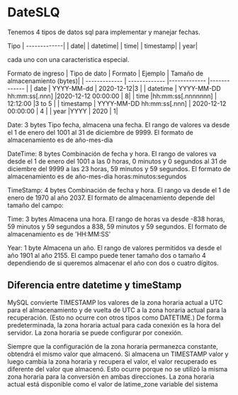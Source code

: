 # DateSLQ

Tenemos 4 tipos de datos sql para implementar y manejar fechas.

Tipo
| -------------|
| date| 
| datetime| 
| time| 
| timestamp| 
| year| 

cada uno con una caracteristica especial.

Formato de ingreso 
| Tipo de dato | Formato | Ejemplo | Tamaño de almacenamiento (bytes)|
| ------------- | ------------- |------------- |------------- |
| date  | YYYY-MM-dd  |  2020-12-12|3 |
| datetime | YYYY-MM-DD hh:mm:ss[.nnn]  |2020-12-12 00:00:00 | 8|
| time  |hh:mm:ss[.nnnnnnn]  | 12:12:00 |3 to 5 |
| timestamp  | YYYY-MM-DD hh:mm:ss[.nnn]  | 2020-12-12 00:00:00 | 4 |
| year  |YYYY   |  2020 | 1|

Date: 3 bytes
Tipo fecha, almacena una fecha. El rango de valores va desde el 1 de enero del 1001 al 31 de diciembre de 9999. El formato de almacenamiento es de año-mes-dia

DateTime: 8 bytes
Combinación de fecha y hora. El rango de valores va desde el 1 de enero del 1001 a las 0 horas, 0 minutos y 0 segundos al 31 de diciembre del 9999 a las 23 horas, 
59 minutos y 59 segundos. El formato de almacenamiento es de año-mes-dia horas:minutos:segundos

TimeStamp: 4 bytes
Combinación de fecha y hora. El rango va desde el 1 de enero de 1970 al año 2037. El formato de almacenamiento depende del tamaño del campo:

Time: 3 bytes
Almacena una hora. El rango de horas va desde -838 horas, 59 minutos y 59 segundos a 838, 59 minutos y 59 segundos. 
El formato de almacenamiento es de 'HH:MM:SS'

Year: 1 byte
Almacena un año. El rango de valores permitidos va desde el año 1901 al año 2155. El campo puede tener tamaño dos o tamaño 4 
dependiendo de si queremos almacenar el año con dos o cuatro dígitos.

## Diferencia entre datetime y timeStamp

 MySQL convierte TIMESTAMP los valores de la zona horaria actual a UTC para el almacenamiento y de vuelta de UTC a la zona horaria actual para la recuperación. (Esto no ocurre con otros tipos como DATETIME.) De forma predeterminada, la zona horaria actual para cada conexión es la hora del servidor. La zona horaria se puede configurar por conexión. 

 Siempre que la configuración de la zona horaria permanezca constante, obtendrá el mismo valor que almacenó. Si almacena un TIMESTAMP valor y luego cambia la zona horaria y recupera el valor, el valor recuperado es diferente del valor que almacenó. Esto ocurre porque no se utilizó la misma zona horaria para la conversión en ambas direcciones. La zona horaria actual está disponible como el valor de latime_zone variable del sistema
